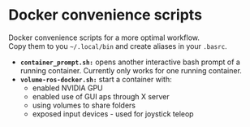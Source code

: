 # Docker convenience scripts

Docker convenience scripts for a more optimal workflow.  
Copy them to you `~/.local/bin` and create aliases in your `.basrc`.

- **`container_prompt.sh:`** opens another interactive bash prompt of a running container. Currently only works for one running container.
- **`volume-ros-docker.sh:`** start a container with:
    - enabled NVIDIA GPU
    - enabled use of GUI aps through X server
    - using volumes to share folders
    - exposed input devices - used for joystick teleop